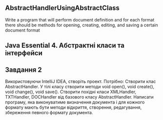 ## AbstractHandlerUsingAbstractClass
Write a program that will perform document definition and for each format there should be methods for opening, creating, editing, and saving a certain document format
## Java Essential 4. Абстрактні класи та інтерфейси

## Завдання 2 
Використовуючи IntelliJ IDEA, створіть проект. Потрібно: Створити клас AbstractHandler. У тілі класу створити методи void open(), void create(), void change(), void save(). Створити похідні класи XMLHandler, TXTHandler, DOCHandler від базового класу AbstractHandler. Написати програму, яка виконуватиме визначення документа і для кожного формату мають бути методи відкриття, створення, редагування, збереження певного формату документа.
